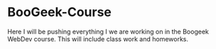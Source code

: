 # BooGeek-Course

Here I will be pushing everything I we are working on in the Boogeek WebDev course. 
This will include class work and homeworks. 
